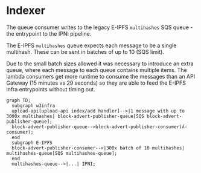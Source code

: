 # Indexer

The queue consumer writes to the legacy E-IPFS `multihashes` SQS queue - the entrypoint to the IPNI pipeline.

The E-IPFS `multihashes` queue expects each message to be a single multihash. These can be sent in batches of up to 10 (SQS limit).

Due to the small batch sizes allowed it was necessary to introduce an extra queue, where each message to each queue contains multiple items. The lambda consumers get more runtime to consume the messages than an API Gateway (15 minutes vs 29 seconds) so they are able to feed the E-IPFS infra entrypoints without timing out.

```mermaid
graph TD;
  subgraph w3infra
  upload-api[upload-api index/add handler]-->|1 message with up to 3000x multihashes| block-advert-publisher-queue[SQS block-advert-publisher-queue];
  block-advert-publisher-queue-->block-advert-publisher-consumer(ʎ-consumer);
  end
  subgraph E-IPFS
  block-advert-publisher-consumer-->|300x batch of 10 multihashes| multihashes-queue[SQS multihashes-queue];
  end
  multihashes-queue-->|...| IPNI;
```
